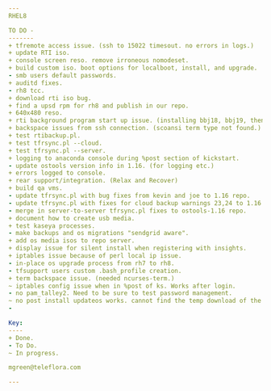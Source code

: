```yaml
---
RHEL8

TO DO -
-------
+ tfremote access issue. (ssh to 15022 timesout. no errors in logs.)
+ update RTI iso.
+ console screen reso. remove irroneous nomodeset.
+ build custom iso. boot options for localboot, install, and upgrade.
- smb users default passwords.
+ auditd fixes.
- rh8 tcc.
+ download rti iso bug.
+ find a upsd rpm for rh8 and publish in our repo.
+ 640x480 reso.
+ rti background program start up issue. (installing bbj18, bbj19, then java, fixes but adds wasted time.)
+ backspace issues from ssh connection. (scoansi term type not found.)
+ test rtibackup.pl.
+ test tfrsync.pl --cloud.
+ test tfrsync.pl --server.
+ logging to anaconda console during %post section of kickstart. 
- update ostools version info in 1.16. (for logging etc.)
+ errors logged to console.
+ rear support/integration. (Relax and Recover)
+ build qa vms.
- update tfrsync.pl with bug fixes from kevin and joe to 1.16 repo.
- update tfrsync.pl with fixes for cloud backup warnings 23,24 to 1.16 repo.
- merge in server-to-server tfrsync.pl fixes to ostools-1.16 repo.
+ document how to create usb media.
+ test kaseya processes.
- make backups and os migrations "sendgrid aware".
+ add os media isos to repo server.
+ display issue for silent install when registering with insights.  
+ iptables issue because of perl local ip issue.
- in-place os upgrade process from rh7 to rh8.
- tfsupport users custom .bash_profile creation.
+ term backspace issue. (needed ncurses-term.)
~ iptables config issue when in %post of ks. Works after login.
- no pam_talley2. Need to be sure to test password management.
~ no post install updateos works. cannot find the temp download of the script.     
-

Key:
----
+ Done.
- To Do.
~ In progress.

mgreen@teleflora.com

---
```

